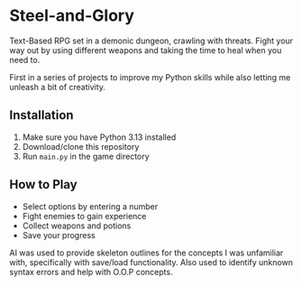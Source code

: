 # Steel-and-Glory
Text-Based RPG set in a demonic dungeon, crawling with threats. Fight your way out by using different weapons and taking the time to heal when you need to.

First in a series of projects to improve my Python skills while also letting me unleash a bit of creativity.

## Installation
1. Make sure you have Python 3.13 installed
2. Download/clone this repository
3. Run `main.py` in the game directory

## How to Play
- Select options by entering a number
- Fight enemies to gain experience
- Collect weapons and potions
- Save your progress

AI was used to provide skeleton outlines for the concepts I was unfamiliar with, specifically with save/load functionality. Also used to identify unknown syntax errors and help with O.O.P concepts.
